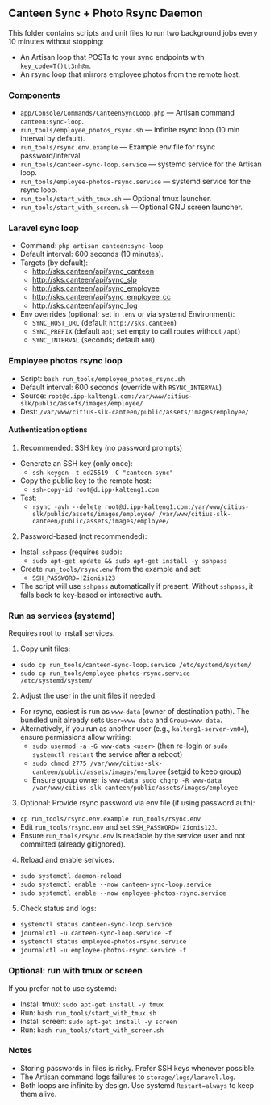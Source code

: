 ## Canteen Sync + Photo Rsync Daemon

This folder contains scripts and unit files to run two background jobs every 10 minutes without stopping:
- An Artisan loop that POSTs to your sync endpoints with `key_code=T()tt3nh@m`.
- An rsync loop that mirrors employee photos from the remote host.

### Components
- `app/Console/Commands/CanteenSyncLoop.php` — Artisan command `canteen:sync-loop`.
- `run_tools/employee_photos_rsync.sh` — Infinite rsync loop (10 min interval by default).
- `run_tools/rsync.env.example` — Example env file for rsync password/interval.
- `run_tools/canteen-sync-loop.service` — systemd service for the Artisan loop.
- `run_tools/employee-photos-rsync.service` — systemd service for the rsync loop.
- `run_tools/start_with_tmux.sh` — Optional tmux launcher.
- `run_tools/start_with_screen.sh` — Optional GNU screen launcher.

### Laravel sync loop
- Command: `php artisan canteen:sync-loop`
- Default interval: 600 seconds (10 minutes).
- Targets (by default):
  - http://sks.canteen/api/sync_canteen
  - http://sks.canteen/api/sync_slp
  - http://sks.canteen/api/sync_employee
  - http://sks.canteen/api/sync_employee_cc
  - http://sks.canteen/api/sync_log
- Env overrides (optional; set in `.env` or via systemd Environment):
  - `SYNC_HOST_URL` (default `http://sks.canteen`)
  - `SYNC_PREFIX` (default `api`; set empty to call routes without `/api`)
  - `SYNC_INTERVAL` (seconds; default `600`)

### Employee photos rsync loop
- Script: `bash run_tools/employee_photos_rsync.sh`
- Default interval: 600 seconds (override with `RSYNC_INTERVAL`)
- Source: `root@d.ipp-kalteng1.com:/var/www/citius-slk/public/assets/images/employee/`
- Dest: `/var/www/citius-slk-canteen/public/assets/images/employee/`

#### Authentication options
1) Recommended: SSH key (no password prompts)
- Generate an SSH key (only once):
  - `ssh-keygen -t ed25519 -C "canteen-sync"`
- Copy the public key to the remote host:
  - `ssh-copy-id root@d.ipp-kalteng1.com`
- Test:
  - `rsync -avh --delete root@d.ipp-kalteng1.com:/var/www/citius-slk/public/assets/images/employee/ /var/www/citius-slk-canteen/public/assets/images/employee/`

2) Password-based (not recommended):
- Install `sshpass` (requires sudo):
  - `sudo apt-get update && sudo apt-get install -y sshpass`
- Create `run_tools/rsync.env` from the example and set:
  - `SSH_PASSWORD=!Zionis123`
- The script will use `sshpass` automatically if present. Without `sshpass`, it falls back to key-based or interactive auth.

### Run as services (systemd)
Requires root to install services.

1) Copy unit files:
- `sudo cp run_tools/canteen-sync-loop.service /etc/systemd/system/`
- `sudo cp run_tools/employee-photos-rsync.service /etc/systemd/system/`

2) Adjust the user in the unit files if needed:
- For rsync, easiest is run as `www-data` (owner of destination path). The bundled unit already sets `User=www-data` and `Group=www-data`.
- Alternatively, if you run as another user (e.g., `kalteng1-server-vm04`), ensure permissions allow writing:
  - `sudo usermod -a -G www-data <user>` (then re-login or `sudo systemctl restart` the service after a reboot)
  - `sudo chmod 2775 /var/www/citius-slk-canteen/public/assets/images/employee` (setgid to keep group)
  - Ensure group owner is `www-data`: `sudo chgrp -R www-data /var/www/citius-slk-canteen/public/assets/images/employee`

3) Optional: Provide rsync password via env file (if using password auth):
- `cp run_tools/rsync.env.example run_tools/rsync.env`
- Edit `run_tools/rsync.env` and set `SSH_PASSWORD=!Zionis123`.
- Ensure `run_tools/rsync.env` is readable by the service user and not committed (already gitignored).

4) Reload and enable services:
- `sudo systemctl daemon-reload`
- `sudo systemctl enable --now canteen-sync-loop.service`
- `sudo systemctl enable --now employee-photos-rsync.service`

5) Check status and logs:
- `systemctl status canteen-sync-loop.service`
- `journalctl -u canteen-sync-loop.service -f`
- `systemctl status employee-photos-rsync.service`
- `journalctl -u employee-photos-rsync.service -f`

### Optional: run with tmux or screen
If you prefer not to use systemd:
- Install tmux: `sudo apt-get install -y tmux`
- Run: `bash run_tools/start_with_tmux.sh`
- Install screen: `sudo apt-get install -y screen`
- Run: `bash run_tools/start_with_screen.sh`

### Notes
- Storing passwords in files is risky. Prefer SSH keys whenever possible.
- The Artisan command logs failures to `storage/logs/laravel.log`.
- Both loops are infinite by design. Use systemd `Restart=always` to keep them alive.
